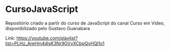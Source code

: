 # CursoJavaScript
Repositório criado a partir do curso de JavaScript do canal Curso em Video, disponibilizado pelo Gustavo Guanabara

Link: https://youtube.com/playlist?list=PLHz_AreHm4dlsK3Nr9GVvXCbpQyHQl1o1
